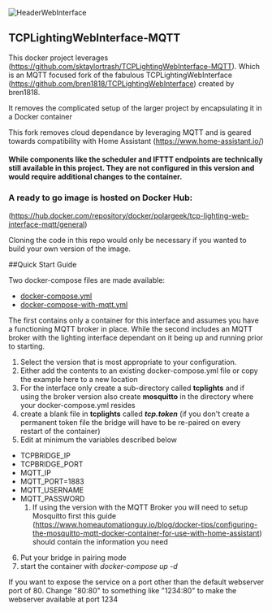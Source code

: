 ![HeaderWebInterface](https://user-images.githubusercontent.com/23568795/64644718-85070980-d3d0-11e9-83a8-034f91ee0f4f.png)
## TCPLightingWebInterface-MQTT
This docker project leverages (https://github.com/sktaylortrash/TCPLightingWebInterface-MQTT). Which is an MQTT focused fork of the fabulous TCPLightingWebInterface (https://github.com/bren1818/TCPLightingWebInterface) created by bren1818.

It removes the complicated setup of the larger project by encapsulating it in a Docker container

This fork removes cloud dependance by leveraging MQTT and is geared towards compatibility with Home Assistant (https://www.home-assistant.io/)  

#### While components like the scheduler and IFTTT endpoints are technically still available in this project. They are not configured in this version and would require additional changes to the container.

### A ready to go image is hosted on Docker Hub: 
(https://hub.docker.com/repository/docker/polargeek/tcp-lighting-web-interface-mqtt/general)

Cloning the code in this repo would only be necessary if you wanted to build your own version of the image. 


##Quick Start Guide

Two docker-compose files are made available:
* [docker-compose.yml](https://raw.githubusercontent.com/sktaylortrash/TCPLightingWebInterface-MQTT-Docker/main/docker-compose.yml)
* [docker-compose-with-mqtt.yml](https://raw.githubusercontent.com/sktaylortrash/TCPLightingWebInterface-MQTT-Docker/main/docker-compose-with-mqtt.yml)

The first contains only a container for this interface and assumes you have a functioning MQTT broker in place. 
While the second includes an MQTT broker with the lighting interface dependant on it being up and running prior to starting.

1. Select the version that is most appropriate to your configuration.
2. Either add the contents to an existing docker-compose.yml file or copy the example here to a new location
3. For the interface only create a sub-directory called **tcplights** and if using the broker version also create **mosquitto** in the directory where your docker-compose.yml resides
4. create a blank file in **tcplights** called ***tcp.token***  (if you don't create a permanent token file the bridge will have to be re-paired on every restart of the container)
5. Edit at minimum the variables described below
- TCPBRIDGE_IP
- TCPBRIDGE_PORT
- MQTT_IP
- MQTT_PORT=1883
- MQTT_USERNAME
- MQTT_PASSWORD
  1. If using the version with the MQTT Broker you will need to setup Mosquitto first this guide (https://www.homeautomationguy.io/blog/docker-tips/configuring-the-mosquitto-mqtt-docker-container-for-use-with-home-assistant) should contain the information you need
6. Put your bridge in pairing mode
7. start the container with  *docker-compose up -d*

If you want to expose the service on a port other than the default webserver port of 80. Change "80:80" to something like "1234:80" to make the webserver available at port 1234


